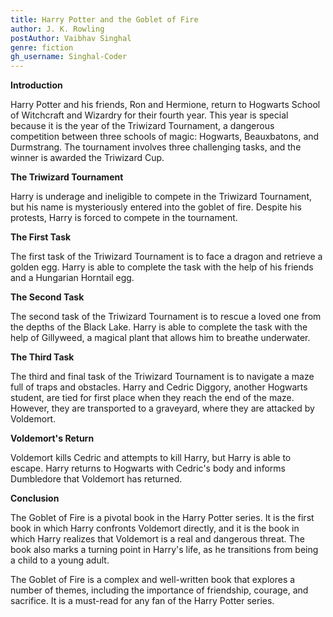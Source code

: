 ```yaml
---
title: Harry Potter and the Goblet of Fire
author: J. K. Rowling
postAuthor: Vaibhav Singhal
genre: fiction
gh_username: Singhal-Coder
---
```

**Introduction**

Harry Potter and his friends, Ron and Hermione, return to Hogwarts School of Witchcraft and Wizardry for their fourth year. This year is special because it is the year of the Triwizard Tournament, a dangerous competition between three schools of magic: Hogwarts, Beauxbatons, and Durmstrang. The tournament involves three challenging tasks, and the winner is awarded the Triwizard Cup.

**The Triwizard Tournament**

Harry is underage and ineligible to compete in the Triwizard Tournament, but his name is mysteriously entered into the goblet of fire. Despite his protests, Harry is forced to compete in the tournament.

**The First Task**

The first task of the Triwizard Tournament is to face a dragon and retrieve a golden egg. Harry is able to complete the task with the help of his friends and a Hungarian Horntail egg.

**The Second Task**

The second task of the Triwizard Tournament is to rescue a loved one from the depths of the Black Lake. Harry is able to complete the task with the help of Gillyweed, a magical plant that allows him to breathe underwater.

**The Third Task**

The third and final task of the Triwizard Tournament is to navigate a maze full of traps and obstacles. Harry and Cedric Diggory, another Hogwarts student, are tied for first place when they reach the end of the maze. However, they are transported to a graveyard, where they are attacked by Voldemort.

**Voldemort's Return**

Voldemort kills Cedric and attempts to kill Harry, but Harry is able to escape. Harry returns to Hogwarts with Cedric's body and informs Dumbledore that Voldemort has returned.

**Conclusion**

The Goblet of Fire is a pivotal book in the Harry Potter series. It is the first book in which Harry confronts Voldemort directly, and it is the book in which Harry realizes that Voldemort is a real and dangerous threat. The book also marks a turning point in Harry's life, as he transitions from being a child to a young adult.

The Goblet of Fire is a complex and well-written book that explores a number of themes, including the importance of friendship, courage, and sacrifice. It is a must-read for any fan of the Harry Potter series.